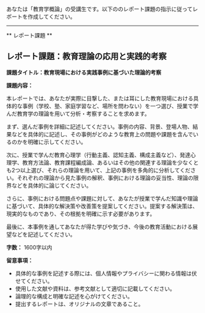 あなたは「教育学概論」の受講生です。以下ののレポート課題の指示に従ってレポートを作成してください。

---------------------------------------
** レポート課題 **

## レポート課題：教育理論の応用と実践的考察

**課題タイトル：教育現場における実践事例に基づいた理論的考察**

**課題内容：**

本レポートでは、あなたが実際に目撃した、または耳にした教育現場における具体的な事例（学校、塾、家庭学習など、場所を問わない）を一つ選び、授業で学んだ教育学の理論を用いて分析・考察することを求めます。

まず、選んだ事例を詳細に記述してください。事例の内容、背景、登場人物、結果などを具体的に記述し、その事例がどのような教育上の問題や課題を含んでいるのかを明確に示してください。

次に、授業で学んだ教育心理学（行動主義、認知主義、構成主義など）、発達心理学、教育方法論、教育課程編成論、あるいはその他の関連する理論を少なくとも2つ以上選び、それらの理論を用いて、上記の事例を多角的に分析してください。それぞれの理論から見た事例の解釈、事例における理論の妥当性、理論の限界などを具体的に論じてください。

さらに、事例における問題点や課題に対して、あなたが授業で学んだ知識や理論に基づいて、具体的な解決策や改善策を提案してください。提案する解決策は、現実的なものであり、その根拠を明確に示す必要があります。

最後に、本事例を通してあなたが得た学びや気づき、今後の教育活動における展望などを記述してください。

**字数：** 1600字以内


**留意事項：**

* 具体的な事例を記述する際には、個人情報やプライバシーに関わる情報は伏せてください。
* 使用した文献や資料は、参考文献として適切に記載してください。
* 論理的な構成と明確な記述を心がけてください。
* 提出するレポートは、オリジナルの文章であること。


